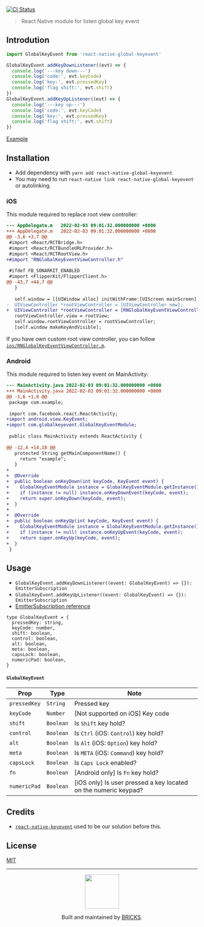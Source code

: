 [![CI Status](https://github.com/mybigday/react-native-global-keyevent/workflows/CI/badge.svg)](https://github.com/mybigday/react-native-global-keyevent)

> React Native module for listen global key event

## Introdution

```js
import GlobalKeyEvent from 'react-native-global-keyevent'

GlobalKeyEvent.addKeyDownListener((evt) => {
  console.log('---key down---')
  console.log('code:', evt.keyCode)
  console.log('key:', evt.pressedKey)
  console.log('flag shift:', evt.shift)
})
GlobalKeyEvent.addKeyUpListener((evt) => {
  console.log('---key up---')
  console.log('code:', evt.keyCode)
  console.log('key:', evt.pressedKey)
  console.log('flag shift:', evt.shift)
})
```

[Example](example/App.js)

## Installation

- Add dependency with `yarn add react-native-global-keyevent`
- You may need to run `react-native link react-native-global-keyevent` or autolinking.

### iOS

This module required to replace root view controller:

```patch
--- AppDelegate.m	2022-02-03 09:01:32.000000000 +0800
+++ AppDelegate.m	2022-02-03 09:01:32.000000000 +0800
@@ -3,6 +3,7 @@
 #import <React/RCTBridge.h>
 #import <React/RCTBundleURLProvider.h>
 #import <React/RCTRootView.h>
+#import "RNGlobalKeyEventViewController.h"
 
 #ifdef FB_SONARKIT_ENABLED
 #import <FlipperKit/FlipperClient.h>
@@ -43,7 +44,7 @@
   }
 
   self.window = [[UIWindow alloc] initWithFrame:[UIScreen mainScreen].bounds];
-  UIViewController *rootViewController = [UIViewController new];
+  UIViewController *rootViewController = [RNGlobalKeyEventViewController new];
   rootViewController.view = rootView;
   self.window.rootViewController = rootViewController;
   [self.window makeKeyAndVisible];
```

If you have own custom root view controller, you can follow [`ios/RNGlobalKeyEventViewController.m`](ios/RNGlobalKeyEventViewController.m).

### Android

This module required to listen key event on MainActivity:

```patch
--- MainActivity.java 2022-02-03 09:01:32.000000000 +0800
+++ MainActivity.java 2022-02-03 09:01:32.000000000 +0800
@@ -1,6 +1,8 @@
 package com.example;
 
 import com.facebook.react.ReactActivity;
+import android.view.KeyEvent;
+import com.globalkeyevent.GlobalKeyEventModule;
 
 public class MainActivity extends ReactActivity {
 
@@ -12,4 +14,18 @@
   protected String getMainComponentName() {
     return "example";
   }
+
+  @Override
+  public boolean onKeyDown(int keyCode, KeyEvent event) {
+    GlobalKeyEventModule instance = GlobalKeyEventModule.getInstance();
+    if (instance != null) instance.onKeyDownEvent(keyCode, event);
+    return super.onKeyDown(keyCode, event);
+  }
+
+  @Override
+  public boolean onKeyUp(int keyCode, KeyEvent event) {
+    GlobalKeyEventModule instance = GlobalKeyEventModule.getInstance();
+    if (instance != null) instance.onKeyUpEvent(keyCode, event);
+    return super.onKeyUp(keyCode, event);
+  }
 }
```

## Usage

- `GlobalKeyEvent.addKeyDownListener((event: GlobalKeyEvent) => {}): EmitterSubscription`
- `GlobalKeyEvent.addKeyUpListener((event: GlobalKeyEvent) => {}): EmitterSubscription`
- [EmitterSubscription reference](https://github.com/facebook/react-native/blob/8bd3edec88148d0ab1f225d2119435681fbbba33/Libraries/vendor/emitter/_EmitterSubscription.js)

```flow
type GlobalKeyEvent = {
  pressedKey: string,
  keyCode: number,
  shift: boolean,
  control: boolean,
  alt: boolean,
  meta: boolean,
  capsLock: boolean,
  numericPad: boolean,
}
```

#### `GlobalKeyEvent`

| Prop          | Type        | Note                                 |
| ------------- | ------------| ------------------------------------ |
| `pressedKey`  | `String`    | Pressed key |
| `keyCode`     | `Number`    | [Not supported on iOS] Key code |
| `shift`       | `Boolean`   | Is `Shift` key hold? |
| `control`     | `Boolean`   | Is `Ctrl` (iOS: `Control`) key hold? |
| `alt`         | `Boolean`   | Is `Alt` (iOS: `Option`) key hold?  |
| `meta`        | `Boolean`   | Is `META` (iOS: `Command`) key hold? |
| `capsLock`    | `Boolean`   | Is `Caps Lock` enabled? |
| `fn`          | `Boolean`   | [Android only] Is `Fn` key hold? |
| `numericPad`  | `Boolean`   | [iOS only] Is user pressed a key located on the numeric keypad? |

## Credits

- [`react-native-keyevent`](https://github.com/kevinejohn/react-native-keyevent) used to be our solution before this.

## License

[MIT](LICENSE.md)

---

<p align="center">
  <a href="https://bricks.tools">
    <img width="90px" src="https://avatars.githubusercontent.com/u/17320237?s=200&v=4">
  </a>
  <p align="center">
    Built and maintained by <a href="https://bricks.tools">BRICKS</a>.
  </p>
</p>
